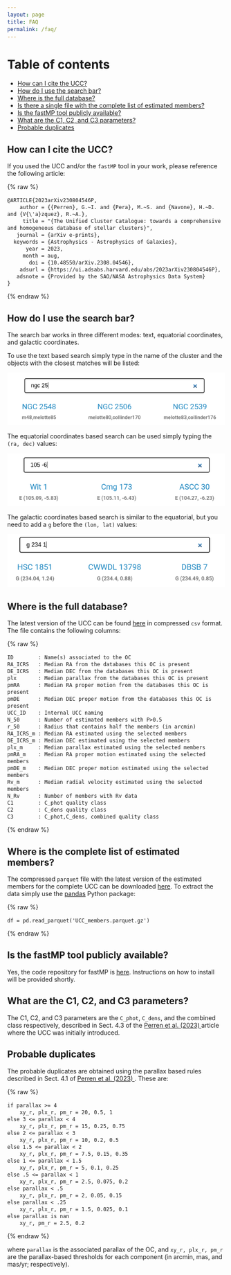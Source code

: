 ```yaml
---
layout: page
title: FAQ
permalink: /faq/
---
```


# Table of contents

- [How can I cite the UCC?](#how-can-i-cite-the-ucc)
- [How do I use the search bar?](#how-do-i-use-the-search-bar)
- [Where is the full database?](#where-is-the-full-database)
- [Is there a single file with the complete list of estimated members?](#is-there-a-single-file-with-the-complete-list-of-estimated-members)
- [Is the fastMP tool publicly available?](#is-the-fastmp-tool-publicly-available)
- [What are the C1, C2, and C3 parameters?](#what-are-the-c1-c2-and-c3-parameters)
- [Probable duplicates](#probable-duplicates)

## How can I cite the UCC?

If you used the UCC and/or the `fastMP` tool in your work, please reference the
following article:

{% raw %}
```
@ARTICLE{2023arXiv230804546P,
    author = {{Perren}, G.~I. and {Pera}, M.~S. and {Navone}, H.~D. and {V{\'a}zquez}, R.~A.},
     title = "{The Unified Cluster Catalogue: towards a comprehensive and homogeneous database of stellar clusters}",
   journal = {arXiv e-prints},
  keywords = {Astrophysics - Astrophysics of Galaxies},
      year = 2023,
     month = aug,
       doi = {10.48550/arXiv.2308.04546},
    adsurl = {https://ui.adsabs.harvard.edu/abs/2023arXiv230804546P},
   adsnote = {Provided by the SAO/NASA Astrophysics Data System}
}
```
{% endraw %}

## How do I use the search bar?

The search bar works in three different modes: text, equatorial coordinates,
and galactic coordinates.

To use the text based search simply type in the name of the cluster and the
objects with the closest matches will be listed:

![Text based search](/images/search_t.png "Text based search")

The equatorial coordinates based search can be used simply typing the
`(ra, dec)` values:

![Equatorial coordinates based search](/images/search_e.png "Equatorial coordinates based search")

The galactic coordinates based search is similar to the equatorial, but you
need to add a `g` before the `(lon, lat)` values:

![Galactic coordinates based search](/images/search_g.png "Galactic coordinates based search")


## Where is the full database?

The latest version of the UCC can be found [here](/../UCC_cat.csv.gz) in compressed `csv`
format. The file contains the following columns:

{% raw %}
```
ID        : Name(s) associated to the OC
RA_ICRS   : Median RA from the databases this OC is present
DE_ICRS   : Median DEC from the databases this OC is present
plx       : Median parallax from the databases this OC is present
pmRA      : Median RA proper motion from the databases this OC is present
pmDE      : Median DEC proper motion from the databases this OC is present
UCC_ID    : Internal UCC naming
N_50      : Number of estimated members with P>0.5
r_50      : Radius that contains half the members (in arcmin)
RA_ICRS_m : Median RA estimated using the selected members
DE_ICRS_m : Median DEC estimated using the selected members
plx_m     : Median parallax estimated using the selected members
pmRA_m    : Median RA proper motion estimated using the selected members
pmDE_m    : Median DEC proper motion estimated using the selected members
Rv_m      : Median radial velocity estimated using the selected members
N_Rv      : Number of members with Rv data
C1        : C_phot quality class
C2        : C_dens quality class
C3        : C_phot,C_dens, combined quality class
```
{% endraw %}


## Where is the complete list of estimated members?

The compressed `parquet` file with the latest version of the estimated
members for the complete UCC can be downloaded [here](/../UCC_members.parquet.gz). To extract the
data simply use the [pandas](https://pandas.pydata.org/) Python package:

{% raw %}
```
df = pd.read_parquet('UCC_members.parquet.gz')
```
{% endraw %}


## Is the fastMP tool publicly available?

Yes, the code repository for fastMP is [here](https://github.com/Gabriel-p/fastMP). Instructions
on how to install will be provided shortly.


## What are the C1, C2, and C3 parameters?

The C1, C2, and C3 parameters are the `C_phot`, `C_dens`, and the combined
class respectively, described in Sect. 4.3 of the [Perren et al. (2023) ](https://ui.adsabs.harvard.edu/abs/2023arXiv230804546P/abstract)
article where the UCC was initially introduced.


## Probable duplicates

The probable duplicates are obtained using the parallax based rules described
in Sect. 4.1 of [Perren et al. (2023) ](https://ui.adsabs.harvard.edu/abs/2023arXiv230804546P/abstract). These are:

{% raw %}
```
if parallax >= 4
    xy_r, plx_r, pm_r = 20, 0.5, 1
else 3 <= parallax < 4
    xy_r, plx_r, pm_r = 15, 0.25, 0.75
else 2 <= parallax < 3
    xy_r, plx_r, pm_r = 10, 0.2, 0.5
else 1.5 <= parallax < 2
    xy_r, plx_r, pm_r = 7.5, 0.15, 0.35
else 1 <= parallax < 1.5
    xy_r, plx_r, pm_r = 5, 0.1, 0.25
else .5 <= parallax < 1
    xy_r, plx_r, pm_r = 2.5, 0.075, 0.2
else parallax < .5
    xy_r, plx_r, pm_r = 2, 0.05, 0.15
else parallax < .25
    xy_r, plx_r, pm_r = 1.5, 0.025, 0.1
else parallax is nan
    xy_r, pm_r = 2.5, 0.2
```
{% endraw %}

where `parallax` is the associated parallax of the OC, and `xy_r, plx_r, pm_r`
are the parallax-based thresholds for each component (in arcmin, mas, and
mas/yr; respectively).